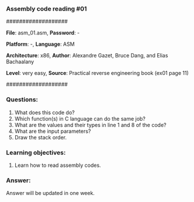 ### Assembly code reading #01

###################

**File**: asm_01.asm,    **Password**: -

**Platform**: -,   **Language**: ASM

**Architecture**: x86,   **Author**: Alexandre Gazet, Bruce Dang, and Elias Bachaalany

**Level**: very easy,    **Source**: Practical reverse engineering book (ex01 page 11)

###################

### Questions:

1. What does this code do?
2. Which function(s) in C language can do the same job?
3. What are the values and their types in line 1 and 8 of the code?
3. What are the input parameters?
4. Draw the stack order.

### Learning objectives:

1. Learn how to read assembly codes.


### Answer:

Answer will be updated in one week.

